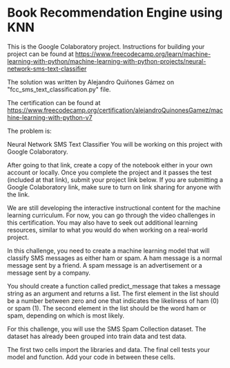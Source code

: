 # Book Recommendation Engine using KNN

This is the Google Colaboratory project. Instructions for building your project can be found at https://www.freecodecamp.org/learn/machine-learning-with-python/machine-learning-with-python-projects/neural-network-sms-text-classifier

The solution was written by Alejandro Quiñones Gámez on "fcc_sms_text_classification.py" file.

The certification can be found at https://www.freecodecamp.org/certification/alejandroQuinonesGamez/machine-learning-with-python-v7

The problem is:

Neural Network SMS Text Classifier
You will be working on this project with Google Colaboratory.

After going to that link, create a copy of the notebook either in your own account or locally. Once you complete the project and it passes the test (included at that link), submit your project link below. If you are submitting a Google Colaboratory link, make sure to turn on link sharing for anyone with the link.

We are still developing the interactive instructional content for the machine learning curriculum. For now, you can go through the video challenges in this certification. You may also have to seek out additional learning resources, similar to what you would do when working on a real-world project.

In this challenge, you need to create a machine learning model that will classify SMS messages as either ham or spam. A ham message is a normal message sent by a friend. A spam message is an advertisement or a message sent by a company.

You should create a function called predict_message that takes a message string as an argument and returns a list. The first element in the list should be a number between zero and one that indicates the likeliness of ham (0) or spam (1). The second element in the list should be the word ham or spam, depending on which is most likely.

For this challenge, you will use the SMS Spam Collection dataset. The dataset has already been grouped into train data and test data.

The first two cells import the libraries and data. The final cell tests your model and function. Add your code in between these cells.